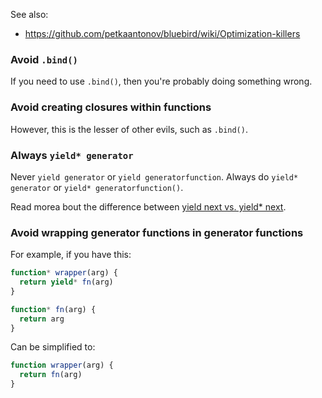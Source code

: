 
See also:

- https://github.com/petkaantonov/bluebird/wiki/Optimization-killers

### Avoid `.bind()`

If you need to use `.bind()`, then you're probably doing something wrong.

### Avoid creating closures within functions

However, this is the lesser of other evils, such as `.bind()`.

### Always `yield* generator`

Never `yield generator` or `yield generatorfunction`.
Always do `yield* generator` or `yield* generatorfunction()`.

Read morea bout the difference between [yield next vs. yield* next](http://jongleberry.com/delegating-yield.html).

### Avoid wrapping generator functions in generator functions

For example, if you have this:

```js
function* wrapper(arg) {
  return yield* fn(arg)
}

function* fn(arg) {
  return arg
}
```

Can be simplified to:

```js
function wrapper(arg) {
  return fn(arg)
}
```
